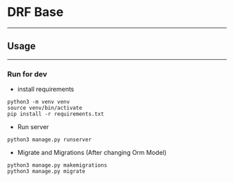 # DRF Base

------------------

## Usage

---

### Run for dev

- install requirements

```
python3 -m venv venv
source venv/bin/activate 
pip install -r requirements.txt 
```

- Run server

```
python3 manage.py runserver
```

- Migrate and Migrations (After changing Orm Model)

```
python3 manage.py makemigrations
python3 manage.py migrate
```
